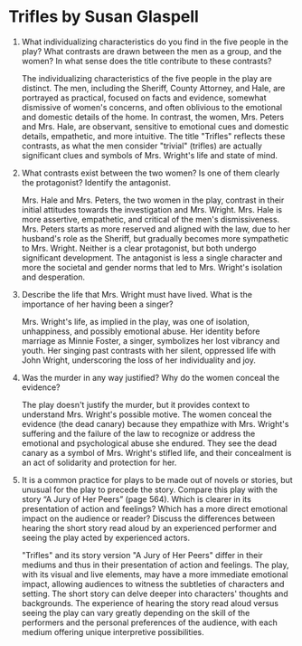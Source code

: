 # Trifles by Susan Glaspell

1. What individualizing characteristics do you find in the five people in the play? What contrasts are drawn between the men as a group, and the women? In what sense does the title contribute to these contrasts?

    The individualizing characteristics of the five people in the play are distinct. The men, including the Sheriff, County Attorney, and Hale, are portrayed as practical, focused on facts and evidence, somewhat dismissive of women's concerns, and often oblivious to the emotional and domestic details of the home. In contrast, the women, Mrs. Peters and Mrs. Hale, are observant, sensitive to emotional cues and domestic details, empathetic, and more intuitive. The title "Trifles" reflects these contrasts, as what the men consider "trivial" (trifles) are actually significant clues and symbols of Mrs. Wright's life and state of mind.

2. What contrasts exist between the two women? Is one of them clearly the protagonist? Identify the antagonist.

    Mrs. Hale and Mrs. Peters, the two women in the play, contrast in their initial attitudes towards the investigation and Mrs. Wright. Mrs. Hale is more assertive, empathetic, and critical of the men's dismissiveness. Mrs. Peters starts as more reserved and aligned with the law, due to her husband's role as the Sheriff, but gradually becomes more sympathetic to Mrs. Wright. Neither is a clear protagonist, but both undergo significant development. The antagonist is less a single character and more the societal and gender norms that led to Mrs. Wright's isolation and desperation.

3. Describe the life that Mrs. Wright must have lived. What is the importance of her having been a singer?

    Mrs. Wright's life, as implied in the play, was one of isolation, unhappiness, and possibly emotional abuse. Her identity before marriage as Minnie Foster, a singer, symbolizes her lost vibrancy and youth. Her singing past contrasts with her silent, oppressed life with John Wright, underscoring the loss of her individuality and joy.

4. Was the murder in any way justified? Why do the women conceal the evidence?

    The play doesn't justify the murder, but it provides context to understand Mrs. Wright's possible motive. The women conceal the evidence (the dead canary) because they empathize with Mrs. Wright's suffering and the failure of the law to recognize or address the emotional and psychological abuse she endured. They see the dead canary as a symbol of Mrs. Wright's stifled life, and their concealment is an act of solidarity and protection for her.

5. It is a common practice for plays to be made out of novels or stories, but unusual for the play to precede the story. Compare this play with the story “A Jury of Her Peers” (page 564). Which is clearer in its presentation of action and feelings? Which has a more direct emotional impact on the audience or reader? Discuss the differences between hearing the short story read aloud by an experienced performer and seeing the play acted by experienced actors.

    "Trifles" and its story version "A Jury of Her Peers" differ in their mediums and thus in their presentation of action and feelings. The play, with its visual and live elements, may have a more immediate emotional impact, allowing audiences to witness the subtleties of characters and setting. The short story can delve deeper into characters' thoughts and backgrounds. The experience of hearing the story read aloud versus seeing the play can vary greatly depending on the skill of the performers and the personal preferences of the audience, with each medium offering unique interpretive possibilities.
